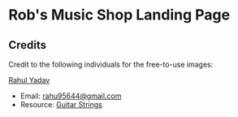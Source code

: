 # Rob's Music Shop Landing Page

## Credits

Credit to the following individuals for the free-to-use images:

[Rahul Yadav](https://pixabay.com/users/rahu-4725201/)
* Email: rahu95644@gmail.com
* Resource: [Guitar Strings](https://pixabay.com/illustrations/guitars-strings-musical-instruments-2912447/)